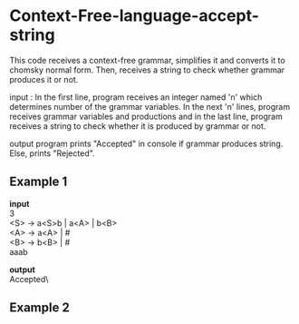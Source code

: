# Context-Free-language-accept-string
This code receives a context-free grammar, simplifies it and converts it to chomsky normal form. Then, receives a string to check whether grammar produces it or not.

input :
  In the first line, program receives an integer named 'n' which determines number of 
the grammar variables. In the next 'n' lines, program receives grammar variables and productions and in the last line, program receives a string to check whether it is produced by grammar or not.

output
program prints "Accepted" in console if grammar produces string. Else, prints "Rejected".

## Example 1
**input**\
3\
\<S\> \-\> a\<S\>b \| a\<A\> \| b\<B\>\
\<A\> \-\> a\<A\> \| #\
\<B\> \-\> b\<B\> \| #\
aaab

**output**\
Accepted\

## Example 2
